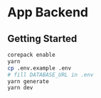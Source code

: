 # App Backend

## Getting Started

```sh
corepack enable
yarn
cp .env.example .env
# fill DATABASE_URL in .env
yarn generate
yarn dev
```
